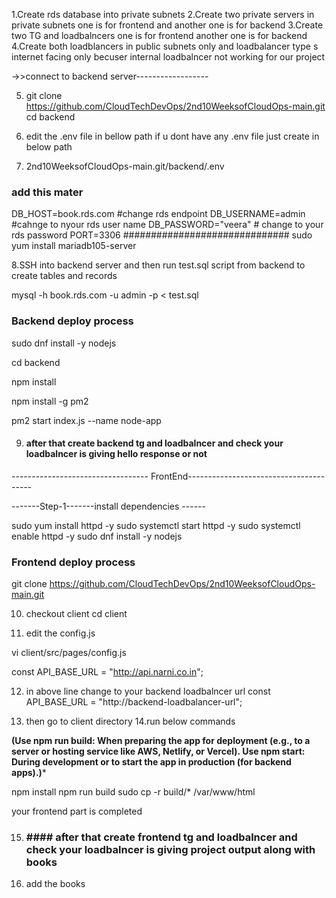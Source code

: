 
1.Create rds database into private subnets
2.Create two private  servers in private subnets one is for frontend and another one is for backend
3.Create two TG and loadbalncers one is for frontend another one is for backend 
4.Create both loadblancers in public subnets only and loadbalancer type s internet facing only becuser internal loadbalncer not working for our project 

->>connect to backend server------------------

5. git clone https://github.com/CloudTechDevOps/2nd10WeeksofCloudOps-main.git
   cd backend 
6. edit the .env file in bellow path if u dont have any .env file just create in below path

7. 2nd10WeeksofCloudOps-main.git/backend/.env

### add this mater
DB_HOST=book.rds.com	#change rds endpoint
DB_USERNAME=admin	#cahnge to nyour rds user name 
DB_PASSWORD="veera"   # change to your rds password
PORT=3306
##############################
sudo yum install mariadb105-server

8.SSH into backend server and then run test.sql script from backend to create tables and records 

mysql -h book.rds.com -u admin -p<password> < test.sql


### Backend deploy process ###

sudo dnf install -y nodejs

cd backend

npm install

npm install -g pm2

pm2 start index.js --name node-app

9. #### after that create backend tg and loadbalncer and check your loadbalncer is giving hello response or not 


---------------------------------- FrontEnd---------------------------------------

-------Step-1-------install dependencies ------

sudo yum install httpd -y 
sudo systemctl start httpd -y
sudo systemctl enable httpd -y
sudo dnf install -y nodejs

 ### Frontend deploy process ###
git clone https://github.com/CloudTechDevOps/2nd10WeeksofCloudOps-main.git
   
10. checkout client cd client 

11. edit the config.js

vi client/src/pages/config.js
  
const API_BASE_URL = "http://api.narni.co.in";
 
12. in above line change to your backend loadbalncer url
const API_BASE_URL = "http://backend-loadbalancer-url";


13. then go to client directory 
14.run below commands

****(Use npm run build:
When preparing the app for deployment (e.g., to a server or hosting service like AWS, Netlify, or Vercel).
Use npm start:
During development or to start the app in production (for backend apps).)*****

npm install 
npm run build
sudo cp -r build/* /var/www/html

your frontend part is completed 

15. ### #### after that create frontend tg and loadbalncer and check your loadbalncer is giving project output along with books 
16. add the books 
